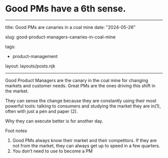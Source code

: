 # Good PMs have a 6th sense.

---
title: Good PMs are canaries in a coal mine
date: "2024-05-26"
 
slug: good-product-managers-canaries-in-coal-mine

tags: 
- product-management

layout: layouts/posts.njk

--- 

Good Product Managers are the canary in the coal mine for changing markets and customer needs. Great PMs are the ones driving this shift in the market. 

They can sense the change because they are constantly using their most powerful tools: talking to consumers and studying the market they are in(1), often with just a pen and paper (2).

Why they can execute better is for another day.

Foot notes
1. Good PMs always know their market and their competitors. If they are not from the market, they can always get up to speed in a few quarters.
2. You don’t need to use <insert digital product name here> to become a PM